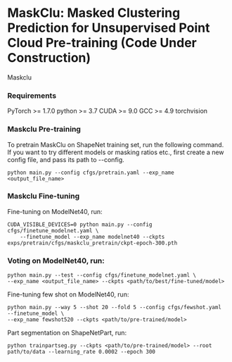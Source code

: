 # MaskClu: Masked Clustering Prediction for Unsupervised Point Cloud Pre-training (Code Under Construction)
Maskclu


### Requirements
PyTorch >= 1.7.0
python >= 3.7
CUDA >= 9.0
GCC >= 4.9
torchvision

### Maskclu Pre-training
To pretrain MaskClu on ShapeNet training set, run the following command. If you want to try different models or masking ratios etc., first create a new config file, and pass its path to --config.

```
python main.py --config cfgs/pretrain.yaml --exp_name <output_file_name> 
```


### Maskclu Fine-tuning
Fine-tuning on ModelNet40, run:

```
CUDA_VISIBLE_DEVICES=0 python main.py --config cfgs/finetune_modelnet.yaml \
    --finetune_model --exp_name modelnet40 --ckpts exps/pretrain/cfgs/maskclu_pretrain/ckpt-epoch-300.pth
```

### Voting on ModelNet40, run:

```
python main.py --test --config cfgs/finetune_modelnet.yaml \
--exp_name <output_file_name> --ckpts <path/to/best/fine-tuned/model>
```

Fine-tuning few shot on ModelNet40, run:
```
python main.py --way 5 --shot 20 --fold 5 --config cfgs/fewshot.yaml  --finetune_model \
--exp_name fewshot520 --ckpts <path/to/pre-trained/model>
```

Part segmentation on ShapeNetPart, run:
```
python trainpartseg.py --ckpts <path/to/pre-trained/model> --root path/to/data --learning_rate 0.0002 --epoch 300
```